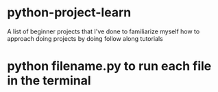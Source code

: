 # python-project-learn
A list of beginner projects that I've done to familiarize myself how to approach doing projects by doing follow along tutorials
# python filename.py to run each file in the terminal